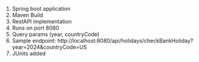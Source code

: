 1. Spring boot application
2. Maven Build
3. RestAPI implementation
4. Runs on port 8080
5. Query params (year, countryCode)
6. Sample endpoint:  http://localhost:8080/api/holidays/checkBankHoliday?year=2024&countryCode=US
7. JUnits added
